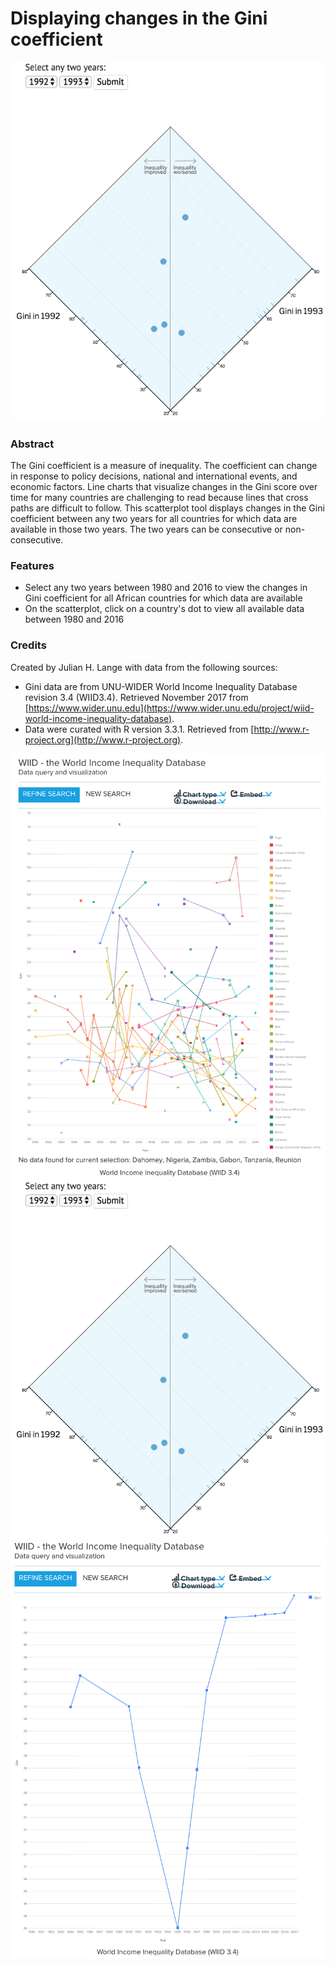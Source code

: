 # Displaying changes in the Gini coefficient

![preview.png](preview.png)

### Abstract
The Gini coefficient is a measure of inequality. The coefficient can change in response to policy decisions, national and international events, and economic factors.
Line charts that visualize changes in the Gini score over time for many countries are challenging to read because lines that cross paths are difficult to follow.
This scatterplot tool displays changes in the Gini coefficient between any two years for all countries for which data are available in those two years.
The two years can be consecutive or non-consecutive.

### Features
* Select any two years between 1980 and 2016 to view the changes in Gini coefficient for all African countries for which data are available
* On the scatterplot, click on a country's dot to view all available data between 1980 and 2016

### Credits
Created by Julian H. Lange with data from the following sources:

* Gini data are from UNU-WIDER World Income Inequality Database revision 3.4 (WIID3.4). Retrieved November 2017 from [https://www.wider.unu.edu](https://www.wider.unu.edu/project/wiid-world-income-inequality-database).
* Data were curated with R version 3.3.1. Retrieved from [http://www.r-project.org](http://www.r-project.org).

![previewsub1.png](previewsub1.png)
![preview.png](preview.png)
![previewsub2.png](previewsub2.png)